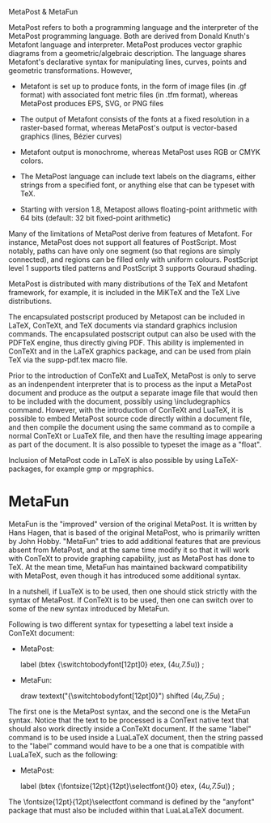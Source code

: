 MetaPost & MetaFun


MetaPost refers to both a programming language and the interpreter of the
MetaPost programming language. Both are derived from Donald Knuth's Metafont
language and interpreter. MetaPost produces vector graphic diagrams from a
geometric/algebraic description. The language shares Metafont's declarative
syntax for manipulating lines, curves, points and geometric transformations.
However,

- Metafont is set up to produce fonts, in the form of image files (in .gf
format) with associated font metric files (in .tfm format), whereas MetaPost
produces EPS, SVG, or PNG files

- The output of Metafont consists of the fonts at a fixed resolution in a
raster-based format, whereas MetaPost's output is vector-based graphics (lines,
Bézier curves)

- Metafont output is monochrome, whereas MetaPost uses RGB or CMYK colors.

- The MetaPost language can include text labels on the diagrams, either strings
from a specified font, or anything else that can be typeset with TeX.

- Starting with version 1.8, Metapost allows floating-point arithmetic with 64
bits (default: 32 bit fixed-point arithmetic)

Many of the limitations of MetaPost derive from features of Metafont. For
instance, MetaPost does not support all features of PostScript. Most notably,
paths can have only one segment (so that regions are simply connected), and
regions can be filled only with uniform colours. PostScript level 1 supports
tiled patterns and PostScript 3 supports Gouraud shading.

MetaPost is distributed with many distributions of the TeX and Metafont
framework, for example, it is included in the MiKTeX and the TeX Live
distributions.

The encapsulated postscript produced by Metapost can be included in LaTeX,
ConTeXt, and TeX documents via standard graphics inclusion commands. The
encapsulated postscript output can also be used with the PDFTeX engine, thus
directly giving PDF. This ability is implemented in ConTeXt and in the LaTeX
graphics package, and can be used from plain TeX via the supp-pdf.tex macro
file.

Prior to the introduction of ConTeXt and LuaTeX, MetaPost is only to serve as
an indenpendent interpreter that is to process as the input a MetaPost document
and produce as the output a separate image file that would then to be included
with the document, possibly using \includegraphics command. However, with the
introduction of ConTeXt and LuaTeX, it is possible to embed    MetaPost source
code directly within a document file, and then compile the document using the
same command as to compile a normal ConTeXt or LuaTeX file, and then have the
resulting image appearing as part of the document. It is also possible to
typeset the image as a "float".

Inclusion of MetaPost code in LaTeX is also possible by using LaTeX-packages,
for example gmp or mpgraphics.

# MetaFun

MetaFun is the "improved" version of the original MetaPost. It is written by
Hans Hagen, that is based of the original MetaPost, who is primarily written by
John Hobby. "MetaFun" tries to add additional features that are previous absent
from MetaPost, and at the same time modify it so that it will work with ConTeXt
to provide graphing capability, just as MetaPost has done to TeX.
At the mean time, MetaFun has maintained backward compatibility with MetaPost,
even though it has introduced some additional syntax.

In a nutshell, if LuaTeX is to be used, then one should stick strictly with
the syntax of MetaPost. If ConTeXt is to be used, then one can switch over
to some of the new syntax introduced by MetaFun.

Following is two different syntax for typesetting a label text inside a
ConTeXt document:

+ MetaPost:

  label (btex {\switchtobodyfont[12pt]0} etex, (4*u,7.5*u)) ;

+ MetaFun:

  draw textext("{\switchtobodyfont[12pt]0}") shifted (4*u,7.5*u) ;

The first one is the MetaPost syntax, and the second one is the MetaFun
syntax. Notice that the text to be processed is a ConText native
text that should also work directly inside a ConTeXt document. If the
same "label" command is to be used inside a LuaLaTeX document, then
the string passed to the "label" command would have to be a one
that is compatible with LuaLaTeX, such as the following:

+ MetaPost:

  label (btex {\fontsize{12pt}{12pt}\selectfont{}0} etex, (4*u,7.5*u)) ;

The \fontsize{12pt}{12pt}\selectfont command is defined by the 
"anyfont" package that must also be included within that LuaLaLaTeX
document.





